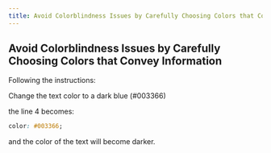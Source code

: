 ```yaml
---
title: Avoid Colorblindness Issues by Carefully Choosing Colors that Convey Information
---
```

## Avoid Colorblindness Issues by Carefully Choosing Colors that Convey Information

Following the instructions:

Change the text color to a dark blue (#003366)

the line 4 becomes:

```css
color: #003366;
```
and the color of the text will become darker. 
